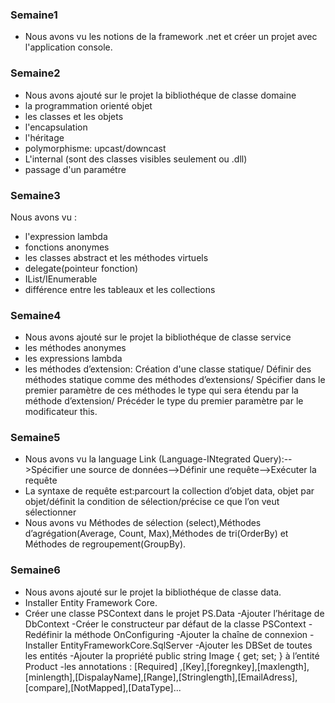### Semaine1
- Nous avons vu les notions de la framework .net et créer un projet avec l'application console. 
### Semaine2
- Nous avons ajouté sur le projet la bibliothéque de classe domaine
- la programmation orienté objet
- les classes et les objets
- l'encapsulation
- l'héritage
- polymorphisme: upcast/downcast
- L'internal (sont des classes visibles seulement ou .dll)
- passage d'un paramétre
### Semaine3
Nous avons vu : 
- l'expression lambda
- fonctions anonymes
- les classes abstract et les méthodes virtuels
- delegate(pointeur fonction)
- IList/IEnumerable
- différence entre les tableaux et les collections
### Semaine4
- Nous avons ajouté sur le projet la bibliothéque de classe service
- les méthodes anonymes
- les expressions lambda
- les méthodes d’extension: 
Création d'une classe statique/
Définir des méthodes statique comme des méthodes d’extensions/
Spécifier dans le premier paramètre de ces méthodes le type qui sera étendu par la méthode d’extension/
Précéder le type du premier paramètre par le modificateur this.

### Semaine5
- Nous avons vu la language Link (Language-INtegrated Query):-->Spécifier une source de données-->Définir une requête-->Exécuter la requête
- La syntaxe de requête est:parcourt la collection d’objet data, objet par objet/définit la condition de sélection/précise ce que l’on veut sélectionner
- Nous avons vu Méthodes de sélection (select),Méthodes d’agrégation(Average, Count, Max),Méthodes de tri(OrderBy) et Méthodes de regroupement(GroupBy).
### Semaine6
 - Nous avons ajouté sur le projet la bibliothéque de classe data.
 - Installer Entity Framework Core.
 - Créer une classe PSContext dans le projet PS.Data
 -Ajouter l’héritage de DbContext
 -Créer le constructeur par défaut de la classe PSContext
 -Redéfinir la méthode OnConfiguring
 -Ajouter la chaîne de connexion
 -Installer EntityFrameworkCore.SqlServer
 -Ajouter les DBSet de toutes les entités
 -Ajouter la propriété public string Image { get; set; } à l’entité Product
 -les annotations : [Required] ,[Key],[foregnkey],[maxlength],[minlength],[DispalayName],[Range],[Stringlength],[EmailAdress],[compare],[NotMapped],[DataType]...
 
              
              



